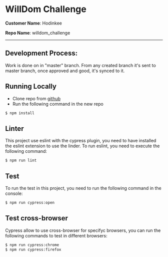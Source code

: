 # WillDom Challenge

**Customer Name**: Hodinkee

**Repo Name**: willdom_challenge

* * *

## Development Process:

Work is done on in "master" branch.  From any created branch it's sent to master branch, once approved and good, it's synced to it.

## Running Locally

* Clone repo from [github](https://github.com/JosueG15/willdom_codechallenge.git)
* Run the following command in the new repo

```sh
$ npm install
```

## Linter

This project use eslint with the cypress plugin, you need to have installed the eslint extension to use the linder. 
To run eslint, you need to execute the following command: 

```sh
$ npm run lint
```

## Test

To run the test in this project, you need to run the following command in the console: 

```sh
$ npm run cypress:open
```

## Test cross-browser

Cypress allow to use cross-browser for specifyc browsers, you can run the following commands to test in different browsers:

```sh
$ npm run cypress:chrome
$ npm run cypress:firefox
```
